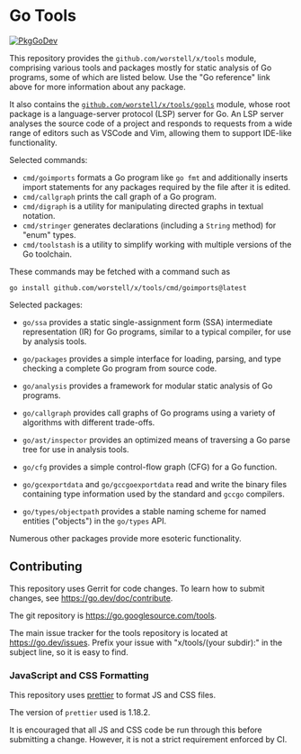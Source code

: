 # Go Tools

[![PkgGoDev](https://pkg.go.dev/badge/github.com/worstell/x/tools)](https://pkg.go.dev/github.com/worstell/x/tools)

This repository provides the `github.com/worstell/x/tools` module, comprising
various tools and packages mostly for static analysis of Go programs,
some of which are listed below.
Use the "Go reference" link above for more information about any package.

It also contains the
[`github.com/worstell/x/tools/gopls`](https://pkg.go.dev/github.com/worstell/x/tools/gopls)
module, whose root package is a language-server protocol (LSP) server for Go.
An LSP server analyses the source code of a project and
responds to requests from a wide range of editors such as VSCode and
Vim, allowing them to support IDE-like functionality.

<!-- List only packages of general interest below. -->

Selected commands:

- `cmd/goimports` formats a Go program like `go fmt` and additionally
  inserts import statements for any packages required by the file
  after it is edited.
- `cmd/callgraph` prints the call graph of a Go program.
- `cmd/digraph` is a utility for manipulating directed graphs in textual notation.
- `cmd/stringer` generates declarations (including a `String` method) for "enum" types.
- `cmd/toolstash` is a utility to simplify working with multiple versions of the Go toolchain.

These commands may be fetched with a command such as
```
go install github.com/worstell/x/tools/cmd/goimports@latest
```

Selected packages:

- `go/ssa` provides a static single-assignment form (SSA) intermediate
  representation (IR) for Go programs, similar to a typical compiler,
  for use by analysis tools.

- `go/packages` provides a simple interface for loading, parsing, and
  type checking a complete Go program from source code.

- `go/analysis` provides a framework for modular static analysis of Go
  programs.

- `go/callgraph` provides call graphs of Go programs using a variety
  of algorithms with different trade-offs.

- `go/ast/inspector` provides an optimized means of traversing a Go
  parse tree for use in analysis tools.

- `go/cfg` provides a simple control-flow graph (CFG) for a Go function.

- `go/gcexportdata` and `go/gccgoexportdata` read and write the binary
  files containing type information used by the standard and `gccgo` compilers.

- `go/types/objectpath` provides a stable naming scheme for named
  entities ("objects") in the `go/types` API.

Numerous other packages provide more esoteric functionality.

<!-- Some that didn't make the cut:

github.com/worstell/x/tools/benchmark/parse
github.com/worstell/x/tools/go/ast/astutil
github.com/worstell/x/tools/go/types/typeutil
github.com/worstell/x/tools/playground
github.com/worstell/x/tools/present
github.com/worstell/x/tools/refactor/importgraph
github.com/worstell/x/tools/refactor/rename
github.com/worstell/x/tools/refactor/satisfy
github.com/worstell/x/tools/txtar

-->

## Contributing

This repository uses Gerrit for code changes.
To learn how to submit changes, see https://go.dev/doc/contribute.

The git repository is https://go.googlesource.com/tools.

The main issue tracker for the tools repository is located at
https://go.dev/issues. Prefix your issue with "x/tools/(your
subdir):" in the subject line, so it is easy to find.

### JavaScript and CSS Formatting

This repository uses [prettier](https://prettier.io/) to format JS and CSS files.

The version of `prettier` used is 1.18.2.

It is encouraged that all JS and CSS code be run through this before submitting
a change. However, it is not a strict requirement enforced by CI.

